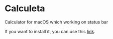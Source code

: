 # Calculeta
Calculator for macOS which working on status bar

If you want to install it, you can use this <a href="https://apps.apple.com/tr/app/calculeta/id1475419702?l=tr&mt=12">link<a>.
